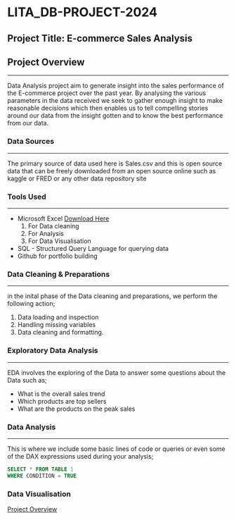 # LITA_DB-PROJECT-2024

## Project Title: E-commerce Sales Analysis

## Project Overview
---
Data Analysis project aim to generate insight into the sales performance of the E-commerce project over the past year. By analysing the various parameters in the data received we seek to gather enough insight to make reasonable decisions which then enables us to tell compelling stories around our data from the insight gotten and to know the best performance from our data.

### Data Sources
---
The primary source of data used here is Sales.csv and this is open  source data that can be freely downloaded from an open source online such as kaggle or FRED or any other data repository site


### Tools Used
---
- Microsoft Excel [Download Here](https://www.microsoft.com)
   1. For Data cleaning
   2. For Analysis
   3. For Data Visualisation
- SQL - Structured Query Language for querying data
- Github for portfolio building


### Data Cleaning & Preparations
---
in the inital phase of the Data cleaning and preparations, we perform the following action;
1. Data loading and inspection
2. Handling missing variables
3. Data cleaning and formatting.


### Exploratory Data Analysis
---
EDA involves the exploring of the Data to answer some questions about the Data such as;
- What is the overall sales trend
- Which products are top sellers
- What are the products on the peak sales
  

### Data Analysis
---
This is where we include some basic lines of code or queries or even some of the DAX expressions used during your analysis;

```SQL
SELECT * FROM TABLE 1
WHERE CONDITION = TRUE
```

### Data Visualisation



[Project Overview](#project-overview)


